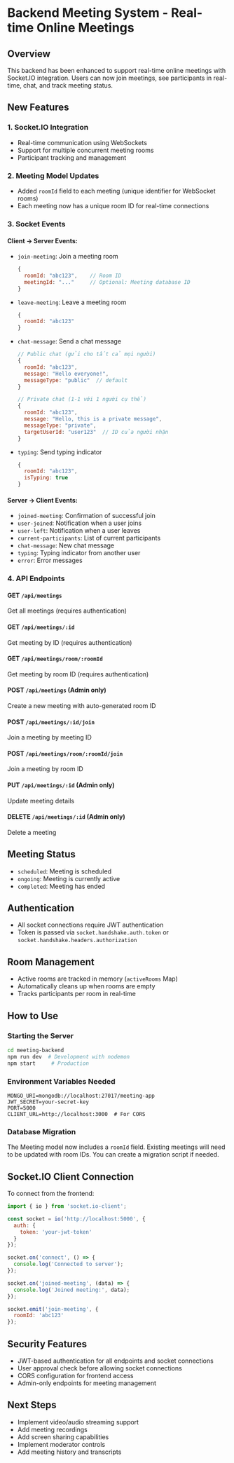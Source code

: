 # Backend Meeting System - Real-time Online Meetings

## Overview
This backend has been enhanced to support real-time online meetings with Socket.IO integration. Users can now join meetings, see participants in real-time, chat, and track meeting status.

## New Features

### 1. Socket.IO Integration
- Real-time communication using WebSockets
- Support for multiple concurrent meeting rooms
- Participant tracking and management

### 2. Meeting Model Updates
- Added `roomId` field to each meeting (unique identifier for WebSocket rooms)
- Each meeting now has a unique room ID for real-time connections

### 3. Socket Events

#### Client → Server Events:
- `join-meeting`: Join a meeting room
  ```js
  {
    roomId: "abc123",    // Room ID
    meetingId: "..."     // Optional: Meeting database ID
  }
  ```

- `leave-meeting`: Leave a meeting room
  ```js
  {
    roomId: "abc123"
  }
  ```

- `chat-message`: Send a chat message
  ```js
  // Public chat (gửi cho tất cả mọi người)
  {
    roomId: "abc123",
    message: "Hello everyone!",
    messageType: "public"  // default
  }

  // Private chat (1-1 với 1 người cụ thể)
  {
    roomId: "abc123",
    message: "Hello, this is a private message",
    messageType: "private",
    targetUserId: "user123"  // ID của người nhận
  }
  ```

- `typing`: Send typing indicator
  ```js
  {
    roomId: "abc123",
    isTyping: true
  }
  ```

#### Server → Client Events:
- `joined-meeting`: Confirmation of successful join
- `user-joined`: Notification when a user joins
- `user-left`: Notification when a user leaves
- `current-participants`: List of current participants
- `chat-message`: New chat message
- `typing`: Typing indicator from another user
- `error`: Error messages

### 4. API Endpoints

#### GET `/api/meetings`
Get all meetings (requires authentication)

#### GET `/api/meetings/:id`
Get meeting by ID (requires authentication)

#### GET `/api/meetings/room/:roomId`
Get meeting by room ID (requires authentication)

#### POST `/api/meetings` (Admin only)
Create a new meeting with auto-generated room ID

#### POST `/api/meetings/:id/join`
Join a meeting by meeting ID

#### POST `/api/meetings/room/:roomId/join`
Join a meeting by room ID

#### PUT `/api/meetings/:id` (Admin only)
Update meeting details

#### DELETE `/api/meetings/:id` (Admin only)
Delete a meeting

## Meeting Status
- `scheduled`: Meeting is scheduled
- `ongoing`: Meeting is currently active
- `completed`: Meeting has ended

## Authentication
- All socket connections require JWT authentication
- Token is passed via `socket.handshake.auth.token` or `socket.handshake.headers.authorization`

## Room Management
- Active rooms are tracked in memory (`activeRooms` Map)
- Automatically cleans up when rooms are empty
- Tracks participants per room in real-time

## How to Use

### Starting the Server
```bash
cd meeting-backend
npm run dev  # Development with nodemon
npm start     # Production
```

### Environment Variables Needed
```env
MONGO_URI=mongodb://localhost:27017/meeting-app
JWT_SECRET=your-secret-key
PORT=5000
CLIENT_URL=http://localhost:3000  # For CORS
```

### Database Migration
The Meeting model now includes a `roomId` field. Existing meetings will need to be updated with room IDs. You can create a migration script if needed.

## Socket.IO Client Connection

To connect from the frontend:
```js
import { io } from 'socket.io-client';

const socket = io('http://localhost:5000', {
  auth: {
    token: 'your-jwt-token'
  }
});

socket.on('connect', () => {
  console.log('Connected to server');
});

socket.on('joined-meeting', (data) => {
  console.log('Joined meeting:', data);
});

socket.emit('join-meeting', {
  roomId: 'abc123'
});
```

## Security Features
- JWT-based authentication for all endpoints and socket connections
- User approval check before allowing socket connections
- CORS configuration for frontend access
- Admin-only endpoints for meeting management

## Next Steps
- Implement video/audio streaming support
- Add meeting recordings
- Add screen sharing capabilities
- Implement moderator controls
- Add meeting history and transcripts
